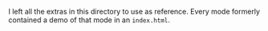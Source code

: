I left all the extras in this directory to use as reference. Every mode formerly contained a demo of that mode in an
`index.html`.

